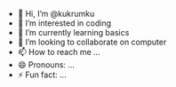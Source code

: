 - 👋 Hi, I’m @kukrumku
- 👀 I’m interested in coding
- 🌱 I’m currently learning basics
- 💞️ I’m looking to collaborate on computer
- 📫 How to reach me ...
- 😄 Pronouns: ...
- ⚡ Fun fact: ...

<!---
kukrumku/kukrumku is a ✨ special ✨ repository because its `README.md` (this file) appears on your GitHub profile.
You can click the Preview link to take a look at your changes.
--->
